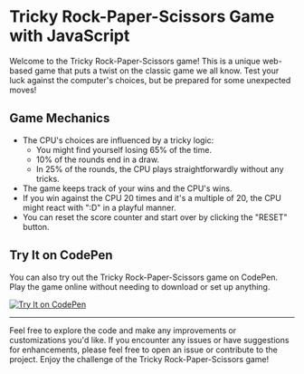 # Tricky Rock-Paper-Scissors Game with JavaScript

Welcome to the Tricky Rock-Paper-Scissors game! This is a unique web-based game that puts a twist on the classic game we all know. Test your luck against the computer's choices, but be prepared for some unexpected moves!

## Game Mechanics

- The CPU's choices are influenced by a tricky logic:
  - You might find yourself losing 65% of the time.
  - 10% of the rounds end in a draw.
  - In 25% of the rounds, the CPU plays straightforwardly without any tricks.
- The game keeps track of your wins and the CPU's wins.
- If you win against the CPU 20 times and it's a multiple of 20, the CPU might react with ":D" in a playful manner.
- You can reset the score counter and start over by clicking the "RESET" button.

## Try It on CodePen

You can also try out the Tricky Rock-Paper-Scissors game on CodePen. Play the game online without needing to download or set up anything.

[![Try It on CodePen](https://img.shields.io/badge/Try%20It%20on-CodePen-blue?style=for-the-badge)](https://codepen.io/bmushik/full/QWzNboG)

---

Feel free to explore the code and make any improvements or customizations you'd like. If you encounter any issues or have suggestions for enhancements, please feel free to open an issue or contribute to the project. Enjoy the challenge of the Tricky Rock-Paper-Scissors game!
